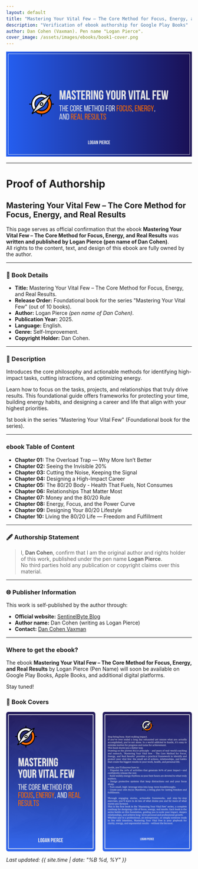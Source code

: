 ```yaml
---
layout: default
title: "Mastering Your Vital Few – The Core Method for Focus, Energy, and Real Results"
description: "Verification of ebook authorship for Google Play Books"
author: Dan Cohen (Vaxman). Pen name "Logan Pierce".
cover_image: /assets/images/ebooks/book1-cover.png
---
```

![Cover Image](/assets/images/ebooks/book1-cover.png)

---

# Proof of Authorship 
## Mastering Your Vital Few – The Core Method for Focus, Energy, and Real Results

This page serves as official confirmation that the ebook **Mastering Your Vital Few – The Core Method for Focus, Energy, and Real Results** was **written and published by Logan Pierce (pen name of Dan Cohen)**.  
All rights to the content, text, and design of this ebook are fully owned by the author.

---

### 📘 Book Details
- **Title:** Mastering Your Vital Few – The Core Method for Focus, Energy, and Real Results.
- **Release Order:** Foundational book for the series "Mastering Your Vital Few" (out of 10 books).
- **Author:** Logan Pierce *(pen name of Dan Cohen)*.  
- **Publication Year:** 2025.
- **Language:** English.
- **Genre:** Self-Improvement.
- **Copyright Holder:** Dan Cohen.

---

### 💬 Description
Introduces the core philosophy and actionable methods for identifying high-impact tasks, cutting  istractions, and optimizing energy. 

Learn how to focus on the tasks, projects, and relationships that truly drive results. This foundational guide offers frameworks for protecting your time, building energy habits, and designing a career and life that align with your highest priorities.

1st book in the series "Mastering Your Vital Few" (Foundational book for the series).

---

### ebook Table of Content
- **Chapter 01:** The Overload Trap — Why More Isn’t Better
- **Chapter 02:** Seeing the Invisible 20%
- **Chapter 03:** Cutting the Noise, Keeping the Signal
- **Chapter 04:** Designing a High-Impact Career
- **Chapter 05:** The 80/20 Body - Health That Fuels, Not Consumes
- **Chapter 06:** Relationships That Matter Most
- **Chapter 07:** Money and the 80/20 Rule
- **Chapter 08:** Energy, Focus, and the Power Curve
- **Chapter 09:** Designing Your 80/20 Lifestyle
- **Chapter 10:** Living the 80/20 Life — Freedom and Fulfillment

---

### 🖋️ Authorship Statement

> I, **Dan Cohen**, confirm that I am the original author and rights holder of this work, published under the pen name **Logan Pierce**.  
> No third parties hold any publication or copyright claims over this material.

---

### 🌐 Publisher Information
This work is self-published by the author through:
- **Official website:** [SentinelByte Blog](https://sentinelbyte.github.io/)  
- **Author name:** Dan Cohen (writing as Logan Pierce)  
- **Contact:** [Dan Cohen Vaxman](https://www.linkedin.com/in/35b767173/)

---

### Where to get the ebook?
The ebook **Mastering Your Vital Few – The Core Method for Focus, Energy, and Real Results** by Logan Pierce (Pen Name) will soon be available on Google Play Books, Apple Books, and additional digital platforms.

Stay tuned!


### 📘 Book Covers
<div style="display: flex; gap: 20px; align-items: flex-start;">
  <img src="/assets/images/ebooks/book1-frontcover.png" alt="Front Cover" style="width: 48%; border-radius: 6px;">
  <img src="/assets/images/ebooks/book1-backcover.png" alt="Back Cover" style="width: 48%; border-radius: 6px;">
</div>



_Last updated: {{ site.time | date: "%B %d, %Y" }}_
